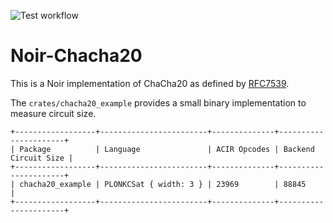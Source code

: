 ![Test workflow](https://github.com/sleepingshell/noir-chacha20/actions/workflows/ci.yaml/badge.svg)
# Noir-Chacha20

This is a Noir implementation of ChaCha20 as defined by [RFC7539](https://www.rfc-editor.org/rfc/rfc7539).

The `crates/chacha20_example` provides a small binary implementation to measure circuit size.
```
+------------------+------------------------+--------------+----------------------+
| Package          | Language               | ACIR Opcodes | Backend Circuit Size |
+------------------+------------------------+--------------+----------------------+
| chacha20_example | PLONKCSat { width: 3 } | 23969        | 88845                |
+------------------+------------------------+--------------+----------------------+
```
